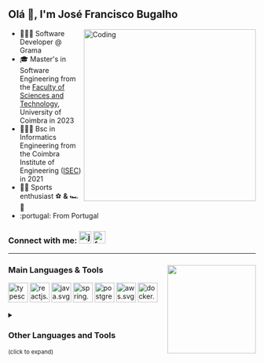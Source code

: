 ## Olá 👋, I'm José Francisco Bugalho 

<img align="right" alt="Coding" width="350" src="https://gifdb.com/images/high/animated-chock-coding-c78f6elj32sfoi8q.gif">
<div>
    <ul>
        <li>👨🏻‍💻 Software Developer @ Grama</li>
        <li>🎓 Master's in Software Engineering from the <a href="https://www.uc.pt/en/fctuc" target="_blank">Faculty of Sciences and Technology</a>, University of Coimbra in 2023</li>
        <li>👨🏽‍🎓 Bsc in Informatics Engineering from the Coimbra Institute of Engineering (<a href="https://www.isec.pt/EN/" target="_blank">ISEC</a>) in 2021</li>
        <li>🚴‍♂️ Sports enthusiast ⚽ <b>&</b> 🏎️💨</li>
        <li>:portugal: From Portugal </li>
    </ul>
</div>

### Connect with me: <a href="https://www.linkedin.com/in/jos%C3%A9-francisco-bugalho-14137319a/" target="_blank"><img src="https://raw.githubusercontent.com/rahuldkjain/github-profile-readme-generator/master/src/images/icons/Social/linked-in-alt.svg" alt="josefranciscobugalho" width="25"></a> <a href="https://github.com/FranciscoBugalho" target="_blank"><img src="https://raw.githubusercontent.com/rahuldkjain/github-profile-readme-generator/master/src/images/icons/Social/github.svg" alt="franciscobugalho" width="25"></a>

***

<div>
    <img align="right" height="180em" src="https://github-readme-stats.vercel.app/api/top-langs/?username=FranciscoBugalho&layout=compact&langs_count=8&theme=dark"/>
    <h3 align="left">Main Languages & Tools</h2>
    <img align="center" src="https://raw.githubusercontent.com/rahuldkjain/github-profile-readme-generator/master/src/images/icons/ProgrammingLanguages/typescript.svg" alt="typescript.svg" width="40" />
    <img align="center" src="https://raw.githubusercontent.com/rahuldkjain/github-profile-readme-generator/master/src/images/icons/FrontendDevelopment/reactjs.svg" alt="reactjs.svg" width="40" />
    <img align="center" src="https://raw.githubusercontent.com/rahuldkjain/github-profile-readme-generator/master/src/images/icons/ProgrammingLanguages/java.svg" alt="java.svg" width="40" />
    <img align="center" src="https://raw.githubusercontent.com/rahuldkjain/github-profile-readme-generator/master/src/images/icons/BackendDevelopment/spring.svg" alt="spring.svg" width="40" />
    <img align="center" src="https://raw.githubusercontent.com/rahuldkjain/github-profile-readme-generator/master/src/images/icons/Database/postgresql.svg" alt="postgresql.svg" width="40" />
    <img align="center" src="https://raw.githubusercontent.com/rahuldkjain/github-profile-readme-generator/master/src/images/icons/Devops/aws.svg" alt="aws.svg" width="40" />
    <img align="center" src="https://raw.githubusercontent.com/rahuldkjain/github-profile-readme-generator/master/src/images/icons/Devops/docker.svg" alt="docker.svg" width="40" />
</div>

<br />

<details>
    <summary><h3 align="left">Other Languages and Tools</h3> <small>(click to expand)</p></summary>
    <h3 align="left">Programming Languages:</h3>
    <img align="center" src="https://raw.githubusercontent.com/rahuldkjain/github-profile-readme-generator/master/src/images/icons/ProgrammingLanguages/javascript.svg" alt="javascript.svg" width="40" />
    <img align="center" src="https://raw.githubusercontent.com/rahuldkjain/github-profile-readme-generator/master/src/images/icons/ProgrammingLanguages/c.svg" alt="c.svg" width="40" />
    <img align="center" src="https://raw.githubusercontent.com/rahuldkjain/github-profile-readme-generator/master/src/images/icons/ProgrammingLanguages/cpp.svg" alt="cpp.svg" width="40" />
    <img align="center" src="https://raw.githubusercontent.com/rahuldkjain/github-profile-readme-generator/master/src/images/icons/ProgrammingLanguages/csharp.svg" alt="csharp.svg" width="40" />
    <img align="center" src="https://raw.githubusercontent.com/rahuldkjain/github-profile-readme-generator/master/src/images/icons/ProgrammingLanguages/python.svg" alt="python.svg" width="40" />
    <h3 align="left">Frontend and Backend Development:</h3>
    <img align="center" src="https://raw.githubusercontent.com/rahuldkjain/github-profile-readme-generator/master/src/images/icons/FrontendDevelopment/html.svg" alt="html.svg" width="40" />
    <img align="center" src="https://raw.githubusercontent.com/rahuldkjain/github-profile-readme-generator/master/src/images/icons/FrontendDevelopment/css.svg" alt="css.svg" width="40" />
    <img align="center" src="https://raw.githubusercontent.com/rahuldkjain/github-profile-readme-generator/master/src/images/icons/BaaS/amplify.svg" alt="amplify.svg" width="40" />
    <img align="center" src="https://raw.githubusercontent.com/rahuldkjain/github-profile-readme-generator/master/src/images/icons/BaaS/firebase.svg" alt="firebase.svg" width="40" />
    <img align="center" src="https://img.shields.io/badge/Lua-2C2D72?style=for-the-badge&logo=lua&logoColor=white" alt="lua.svg" width="40"> 
    <h3 align="left">Mobile Development:</h3>
    <img align="center" src="https://raw.githubusercontent.com/rahuldkjain/github-profile-readme-generator/master/src/images/icons/MobileAppDevelopment/android.svg" alt="android.svg" width="40" />
    <img align="center" src="https://raw.githubusercontent.com/rahuldkjain/github-profile-readme-generator/master/src/images/icons/MobileAppDevelopment/kotlin.svg" alt="kotlin.svg" width="40" />
    <img align="center" src="https://raw.githubusercontent.com/rahuldkjain/github-profile-readme-generator/master/src/images/icons/MobileAppDevelopment/flutter.svg" alt="flutter.svg" width="40" />
    <h3 align="left">Databases:</h3>
    <img align="center" src="https://raw.githubusercontent.com/rahuldkjain/github-profile-readme-generator/master/src/images/icons/Database/mysql.svg" alt="mysql.svg" width="40" />
    <img align="center" src="https://raw.githubusercontent.com/rahuldkjain/github-profile-readme-generator/master/src/images/icons/Database/mongodb.svg" alt="mongodb.svg" width="40" />
    <h3 align="left">Other Tools:</h3>
    <img align="center" src="https://raw.githubusercontent.com/rahuldkjain/github-profile-readme-generator/master/src/images/icons/Software/figma.svg" alt="figma.svg" width="40" />
    <img align="center" src="https://raw.githubusercontent.com/rahuldkjain/github-profile-readme-generator/master/src/images/icons/Software/postman.svg" alt="postman.svg" width="40" />
    <img align="center" src="https://raw.githubusercontent.com/rahuldkjain/github-profile-readme-generator/master/src/images/icons/Software/blender.svg" alt="blender.svg" width="40" />
    <img align="center" src="https://raw.githubusercontent.com/rahuldkjain/github-profile-readme-generator/master/src/images/icons/Software/matlab.svg" alt="matlab.svg" width="40" />
    <img align="center" src="https://raw.githubusercontent.com/rahuldkjain/github-profile-readme-generator/master/src/images/icons/GameEngines/unity.svg" alt="unity.svg" width="40" />
</details>
